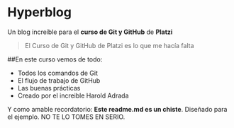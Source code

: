 # Hyperblog
Un blog increíble para el **curso de Git y GitHub** de **Platzi**
>El Curso de Git y GitHub de Platzi es lo que me hacía falta

##En este curso vemos de todo:
- Todos los comandos de Git
- El flujo de trabajo de GitHub
- Las buenas prácticas
- Creado por el increible Harold Adrada

Y como amable recordatorio: **Este readme.md es un chiste**. Diseñado para el ejemplo. NO TE LO TOMES EN SERIO.